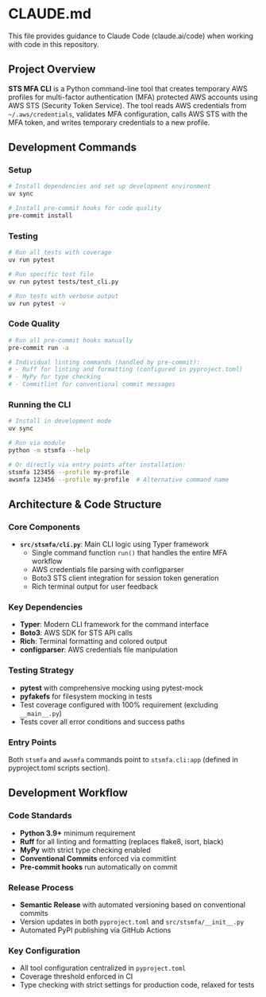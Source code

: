 # CLAUDE.md

This file provides guidance to Claude Code (claude.ai/code) when working with code in this repository.

## Project Overview

**STS MFA CLI** is a Python command-line tool that creates temporary AWS profiles for multi-factor authentication (MFA) protected AWS accounts using AWS STS (Security Token Service). The tool reads AWS credentials from `~/.aws/credentials`, validates MFA configuration, calls AWS STS with the MFA token, and writes temporary credentials to a new profile.

## Development Commands

### Setup

```bash
# Install dependencies and set up development environment
uv sync

# Install pre-commit hooks for code quality
pre-commit install
```

### Testing

```bash
# Run all tests with coverage
uv run pytest

# Run specific test file
uv run pytest tests/test_cli.py

# Run tests with verbose output
uv run pytest -v
```

### Code Quality

```bash
# Run all pre-commit hooks manually
pre-commit run -a

# Individual linting commands (handled by pre-commit):
# - Ruff for linting and formatting (configured in pyproject.toml)
# - MyPy for type checking
# - Commitlint for conventional commit messages
```

### Running the CLI

```bash
# Install in development mode
uv sync

# Run via module
python -m stsmfa --help

# Or directly via entry points after installation:
stsmfa 123456 --profile my-profile
awsmfa 123456 --profile my-profile  # Alternative command name
```

## Architecture & Code Structure

### Core Components

- **`src/stsmfa/cli.py`**: Main CLI logic using Typer framework
  - Single command function `run()` that handles the entire MFA workflow
  - AWS credentials file parsing with configparser
  - Boto3 STS client integration for session token generation
  - Rich terminal output for user feedback

### Key Dependencies

- **Typer**: Modern CLI framework for the command interface
- **Boto3**: AWS SDK for STS API calls
- **Rich**: Terminal formatting and colored output
- **configparser**: AWS credentials file manipulation

### Testing Strategy

- **pytest** with comprehensive mocking using pytest-mock
- **pyfakefs** for filesystem mocking in tests
- Test coverage configured with 100% requirement (excluding `__main__.py`)
- Tests cover all error conditions and success paths

### Entry Points

Both `stsmfa` and `awsmfa` commands point to `stsmfa.cli:app` (defined in pyproject.toml scripts section).

## Development Workflow

### Code Standards

- **Python 3.9+** minimum requirement
- **Ruff** for all linting and formatting (replaces flake8, isort, black)
- **MyPy** with strict type checking enabled
- **Conventional Commits** enforced via commitlint
- **Pre-commit hooks** run automatically on commit

### Release Process

- **Semantic Release** with automated versioning based on conventional commits
- Version updates in both `pyproject.toml` and `src/stsmfa/__init__.py`
- Automated PyPI publishing via GitHub Actions

### Key Configuration

- All tool configuration centralized in `pyproject.toml`
- Coverage threshold enforced in CI
- Type checking with strict settings for production code, relaxed for tests
